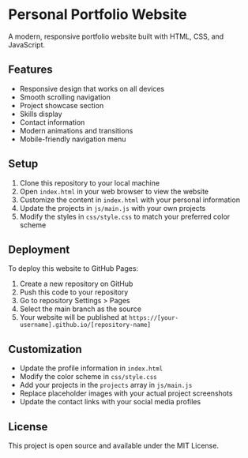 # Personal Portfolio Website

A modern, responsive portfolio website built with HTML, CSS, and JavaScript.

## Features

- Responsive design that works on all devices
- Smooth scrolling navigation
- Project showcase section
- Skills display
- Contact information
- Modern animations and transitions
- Mobile-friendly navigation menu

## Setup

1. Clone this repository to your local machine
2. Open `index.html` in your web browser to view the website
3. Customize the content in `index.html` with your personal information
4. Update the projects in `js/main.js` with your own projects
5. Modify the styles in `css/style.css` to match your preferred color scheme

## Deployment

To deploy this website to GitHub Pages:

1. Create a new repository on GitHub
2. Push this code to your repository
3. Go to repository Settings > Pages
4. Select the main branch as the source
5. Your website will be published at `https://[your-username].github.io/[repository-name]`

## Customization

- Update the profile information in `index.html`
- Modify the color scheme in `css/style.css`
- Add your projects in the `projects` array in `js/main.js`
- Replace placeholder images with your actual project screenshots
- Update the contact links with your social media profiles

## License

This project is open source and available under the MIT License.
